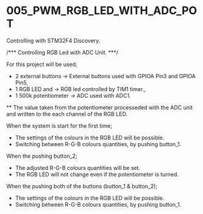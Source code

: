 # 005_PWM_RGB_LED_WITH_ADC_POT
Controlling with STM32F4 Discovery.

/*** Controlling RGB Led with ADC Unit.  ***/

For this project will be used;
 - 2 external buttons -> External buttons used with GPIOA Pin3 and GPIOA Pin5, 
 - 1 RGB LED and -> RGB led controlled by TIM1 timer.,
 - 1 500k potentiometer -> ADC used with ADC1.

** The value taken from the potentiometer processeded with the ADC unit and written to the each channel of the RGB LED.

When the system is start for the first time;
 - The settings of the colours in the RGB LED will be possible.
 - Switching between R-G-B colours quantities, by pushing button_1.
 
When the pushing button_2;
 - The adjusted R-G-B colours quantities will be set.
 - The RGB LED will not change even if the potentiometer is turned.

When the pushing both of the buttons (button_1 & button_2);
 - The settings of the colours in the RGB LED will be possible.
 - Switching between R-G-B colours quantities, by pushing button_1.
